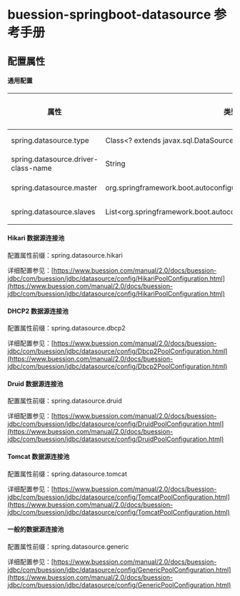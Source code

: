 # buession-springboot-datasource 参考手册


## 配置属性


#### 通用配置

|  属性   | 类型   | 默认值    | 说明    |
|  ----  | ----   | ----     | ----  |
| spring.datasource.type               | Class<? extends javax.sql.DataSource>                                   | --      | DataSource 类型     |
| spring.datasource.driver-class-name  | String                                   | --      | 数据库驱动类名       |
| spring.datasource.master                    | org.springframework.boot.autoconfigure.jdbc.DataSourceProperties                                      | --       | Master 数据源配置        |
| spring.datasource.slaves             | List<org.springframework.boot.autoconfigure.jdbc.DataSourceProperties>                                   | --      | Slave 数据源配置列表        |


#### Hikari 数据源连接池

配置属性前缀：spring.datasource.hikari

详细配置参见：[https://www.buession.com/manual/2.0/docs/buession-jdbc/com/buession/jdbc/datasource/config/HikariPoolConfiguration.html](https://www.buession.com/manual/2.0/docs/buession-jdbc/com/buession/jdbc/datasource/config/HikariPoolConfiguration.html)


#### DHCP2 数据源连接池

配置属性前缀：spring.datasource.dbcp2

详细配置参见：[https://www.buession.com/manual/2.0/docs/buession-jdbc/com/buession/jdbc/datasource/config/Dbcp2PoolConfiguration.html](https://www.buession.com/manual/2.0/docs/buession-jdbc/com/buession/jdbc/datasource/config/Dbcp2PoolConfiguration.html)


#### Druid 数据源连接池

配置属性前缀：spring.datasource.druid

详细配置参见：[https://www.buession.com/manual/2.0/docs/buession-jdbc/com/buession/jdbc/datasource/config/DruidPoolConfiguration.html](https://www.buession.com/manual/2.0/docs/buession-jdbc/com/buession/jdbc/datasource/config/DruidPoolConfiguration.html)


#### Tomcat 数据源连接池

配置属性前缀：spring.datasource.tomcat

详细配置参见：[https://www.buession.com/manual/2.0/docs/buession-jdbc/com/buession/jdbc/datasource/config/TomcatPoolConfiguration.html](https://www.buession.com/manual/2.0/docs/buession-jdbc/com/buession/jdbc/datasource/config/TomcatPoolConfiguration.html)


#### 一般的数据源连接池

配置属性前缀：spring.datasource.generic

详细配置参见：[https://www.buession.com/manual/2.0/docs/buession-jdbc/com/buession/jdbc/datasource/config/GenericPoolConfiguration.html](https://www.buession.com/manual/2.0/docs/buession-jdbc/com/buession/jdbc/datasource/config/GenericPoolConfiguration.html)